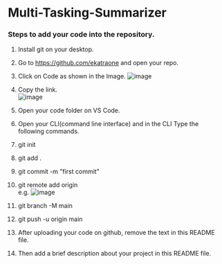 # Multi-Tasking-Summarizer

### Steps to add your code into the repository.
1. Install git on your desktop.
2. Go to https://github.com/ekatraone and open your repo.
3. Click on Code as shown in the Image. ![image](https://user-images.githubusercontent.com/65544983/177383821-99b3812e-7b24-466b-8b7b-9131db366c32.png)


4. Copy the link.  
![image](https://user-images.githubusercontent.com/65544983/177383991-a4140ebf-8ad3-4127-8d0f-528c2625e499.png)

5. Open your code folder on VS Code.
6. Open your CLI(command line interface) and in the CLI Type the following commands.
7. git init
8. git add .
9. git commit -m "first commit"
10. git remote add origin <paste-your-link-here>  
  e.g. ![image](https://user-images.githubusercontent.com/65544983/177385994-6c32cd48-ed04-4c43-894e-7eafa6bebf9c.png)
11. git branch -M main
12. git push -u origin main
13. After uploading your code on github, remove the text in this README file.
14. Then add a brief description about your project in this README file.
